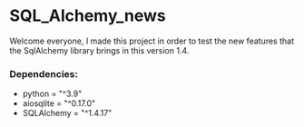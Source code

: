 # SQL_Alchemy_news

Welcome everyone, I made this project in order to test the new features that the SqlAlchemy library brings in this version 1.4.


### Dependencies:

- python = "^3.9"
- aiosqlite = "^0.17.0"
- SQLAlchemy = "^1.4.17"
